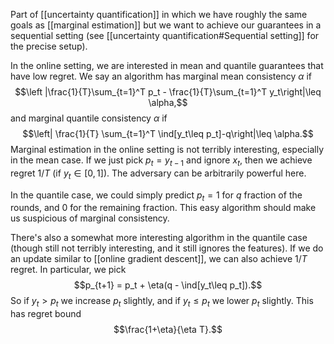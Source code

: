 
Part of [[uncertainty quantification]] in which we have roughly the same goals as [[marginal estimation]] but we want to achieve our guarantees in a sequential setting (see [[uncertainty quantification#Sequential setting]] for the precise setup). 

In the online setting, we are interested in mean and quantile guarantees that have low regret. We say an algorithm has marginal mean consistency $\alpha$ if 
$$\left |\frac{1}{T}\sum_{t=1}^T p_t - \frac{1}{T}\sum_{t=1}^T y_t\right|\leq \alpha,$$
and marginal quantile consistency $\alpha$ if 
$$\left| \frac{1}{T} \sum_{t=1}^T \ind[y_t\leq p_t]-q\right|\leq \alpha.$$ 
Marginal estimation in the online setting is not terribly interesting, especially in the mean case. If we just pick $p_t = y_{t-1}$ and ignore $x_t$, then we achieve regret $1/T$ (if $y_t\in[0,1]$).  The adversary can be arbitrarily powerful here. 

In the quantile case, we could simply predict $p_t=1$ for $q$ fraction of the rounds, and $0$ for the remaining fraction. This easy algorithm should make us suspicious of marginal consistency. 

There's also a somewhat more interesting algorithm in the quantile case (though still not terribly interesting, and it still ignores the features). If we do an update similar to [[online gradient descent]], we can also achieve $1/T$ regret. In particular, we pick 
$$p_{t+1} = p_t + \eta(q - \ind[y_t\leq p_t]).$$
So if $y_t>p_t$ we increase $p_t$ slightly, and if $y_t\leq p_t$ we lower $p_t$ slightly. This has regret bound 
$$\frac{1+\eta}{\eta T}.$$
